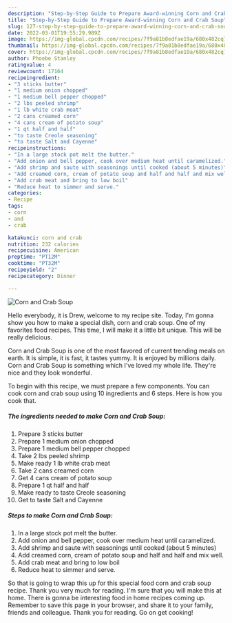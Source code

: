 ```yaml
---
description: "Step-by-Step Guide to Prepare Award-winning Corn and Crab Soup"
title: "Step-by-Step Guide to Prepare Award-winning Corn and Crab Soup"
slug: 127-step-by-step-guide-to-prepare-award-winning-corn-and-crab-soup
date: 2022-03-01T19:55:29.989Z
image: https://img-global.cpcdn.com/recipes/7f9a81b8edfae19a/680x482cq70/corn-and-crab-soup-recipe-main-photo.jpg
thumbnail: https://img-global.cpcdn.com/recipes/7f9a81b8edfae19a/680x482cq70/corn-and-crab-soup-recipe-main-photo.jpg
cover: https://img-global.cpcdn.com/recipes/7f9a81b8edfae19a/680x482cq70/corn-and-crab-soup-recipe-main-photo.jpg
author: Phoebe Stanley
ratingvalue: 4
reviewcount: 17164
recipeingredient:
- "3 sticks butter"
- "1 medium onion chopped"
- "1 medium bell pepper chopped"
- "2 lbs peeled shrimp"
- "1 lb white crab meat"
- "2 cans creamed corn"
- "4 cans cream of potato soup"
- "1 qt half and half"
- "to taste Creole seasoning"
- "to taste Salt and Cayenne"
recipeinstructions:
- "In a large stock pot melt the butter."
- "Add onion and bell pepper, cook over medium heat until caramelized."
- "Add shrimp and saute with seasonings until cooked (about 5 minutes)"
- "Add creamed corn, cream of potato soup and half and half and mix well."
- "Add crab meat and bring to low boil"
- "Reduce heat to simmer and serve."
categories:
- Recipe
tags:
- corn
- and
- crab

katakunci: corn and crab 
nutrition: 232 calories
recipecuisine: American
preptime: "PT12M"
cooktime: "PT32M"
recipeyield: "2"
recipecategory: Dinner

---
```



![Corn and Crab Soup](https://img-global.cpcdn.com/recipes/7f9a81b8edfae19a/680x482cq70/corn-and-crab-soup-recipe-main-photo.jpg)

Hello everybody, it is Drew, welcome to my recipe site. Today, I'm gonna show you how to make a special dish, corn and crab soup. One of my favorites food recipes. This time, I will make it a little bit unique. This will be really delicious.



Corn and Crab Soup is one of the most favored of current trending meals on earth. It is simple, it is fast, it tastes yummy. It is enjoyed by millions daily. Corn and Crab Soup is something which I've loved my whole life. They're nice and they look wonderful.


To begin with this recipe, we must prepare a few components. You can cook corn and crab soup using 10 ingredients and 6 steps. Here is how you cook that.

<!--inarticleads1-->

##### The ingredients needed to make Corn and Crab Soup:

1. Prepare 3 sticks butter
1. Prepare 1 medium onion chopped
1. Prepare 1 medium bell pepper chopped
1. Take 2 lbs peeled shrimp
1. Make ready 1 lb white crab meat
1. Take 2 cans creamed corn
1. Get 4 cans cream of potato soup
1. Prepare 1 qt half and half
1. Make ready to taste Creole seasoning
1. Get to taste Salt and Cayenne




<!--inarticleads2-->

##### Steps to make Corn and Crab Soup:

1. In a large stock pot melt the butter.
1. Add onion and bell pepper, cook over medium heat until caramelized.
1. Add shrimp and saute with seasonings until cooked (about 5 minutes)
1. Add creamed corn, cream of potato soup and half and half and mix well.
1. Add crab meat and bring to low boil
1. Reduce heat to simmer and serve.




So that is going to wrap this up for this special food corn and crab soup recipe. Thank you very much for reading. I'm sure that you will make this at home. There is gonna be interesting food in home recipes coming up. Remember to save this page in your browser, and share it to your family, friends and colleague. Thank you for reading. Go on get cooking!
